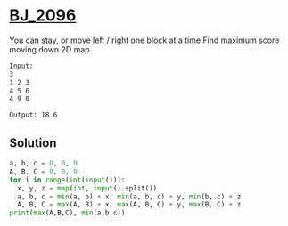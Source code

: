 # [BJ_2096](https://acmicpc.net/problem/2096)

You can stay, or move left / right one block at a time
Find maximum score moving down 2D map

```txt
Input:
3
1 2 3
4 5 6
4 9 0

Output: 18 6
```

## Solution

```py
a, b, c = 0, 0, 0
A, B, C = 0, 0, 0
for i in range(int(input())):
  x, y, z = map(int, input().split())
  a, b, c = min(a, b) + x, min(a, b, c) + y, min(b, c) + z
  A, B, C = max(A, B) + x, max(A, B, C) + y, max(B, C) + z
print(max(A,B,C), min(a,b,c))
```
